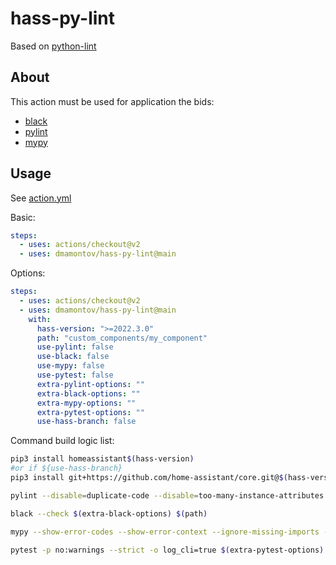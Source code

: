 # hass-py-lint

Based on [python-lint](https://github.com/ricardochaves/python-lint)

## About

This action must be used for application the bids:

- [black](https://github.com/psf/black)
- [pylint](https://www.pylint.org/)
- [mypy](http://mypy-lang.org/)

## Usage

See [action.yml](action.yml)

Basic:

```yml
steps:
  - uses: actions/checkout@v2
  - uses: dmamontov/hass-py-lint@main
```

Options:

```yml
steps:
  - uses: actions/checkout@v2
  - uses: dmamontov/hass-py-lint@main
    with:
      hass-version: ">=2022.3.0"
      path: "custom_components/my_component"
      use-pylint: false
      use-black: false
      use-mypy: false
      use-pytest: false
      extra-pylint-options: ""
      extra-black-options: ""
      extra-mypy-options: ""
      extra-pytest-options: ""
      use-hass-branch: false
```

Command build logic list:

```bash
pip3 install homeassistant$(hass-version)
#or if ${use-hass-branch}
pip3 install git+https://github.com/home-assistant/core.git@$(hass-version)

pylint --disable=duplicate-code --disable=too-many-instance-attributes $(extra-pylint-options) $(path)

black --check $(extra-black-options) $(path)

mypy --show-error-codes --show-error-context --ignore-missing-imports --pretty --show-error-codes $(extra-mypy-options) $(path)

pytest -p no:warnings --strict -o log_cli=true $(extra-pytest-options)
```
